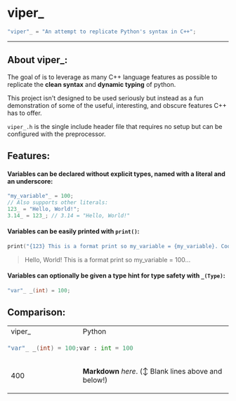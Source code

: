 viper_
=====
```cpp
"viper"_ = "An attempt to replicate Python's syntax in C++"; 
```
----
## About viper_:
The goal of is to leverage as many C++ language features as possible to replicate the **clean syntax** and **dynamic typing** of python.

This project isn't designed to be used seriously but instead as a fun demonstration of some of the useful, interesting, and obscure features C++ has to offer.

`viper_.h` is the single include header file that requires no setup but can be configured with the preprocessor.

## Features:
#### Variables can be declared without explicit types, named with a literal and an underscore:
```cpp
"my_variable"_ = 100;
// Also supports other literals:
123_ = "Hello, World!";
3.14_ = 123_; // 3.14 = "Hello, World!"
```
#### Variables can be easily printed with `print()`:
```cpp
print("{123} This is a format print so my_variable = {my_variable}. Cool, right?");
```
> Hello, World! This is a format print so my_variable = 100...
#### Variables can optionally be given a type hint for type safety with `_(Type)`:
```cpp
"var"_ _(int) = 100;
```

## Comparison:
<table>
    <tr><td> viper_ </td> <td> Python </td></tr>
    <tr>
        <td style="padding: 0;"> 

```cpp
"var"_ _(int) = 100;
```

</td>
        <td style="padding: 0;">

```py
var : int = 100
```

</td>
    </tr>
    <tr>
<td> 400 </td>
<td>

**Markdown** _here_. (↕︎ Blank lines above and below!)

</td></tr>
</table>
